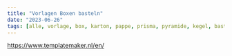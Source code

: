 ```yaml
---
title: "Vorlagen Boxen basteln"
date: "2023-06-26"
tags: [alle, vorlage, box, karton, pappe, prisma, pyramide, kegel, basteln]
---
```


https://www.templatemaker.nl/en/

